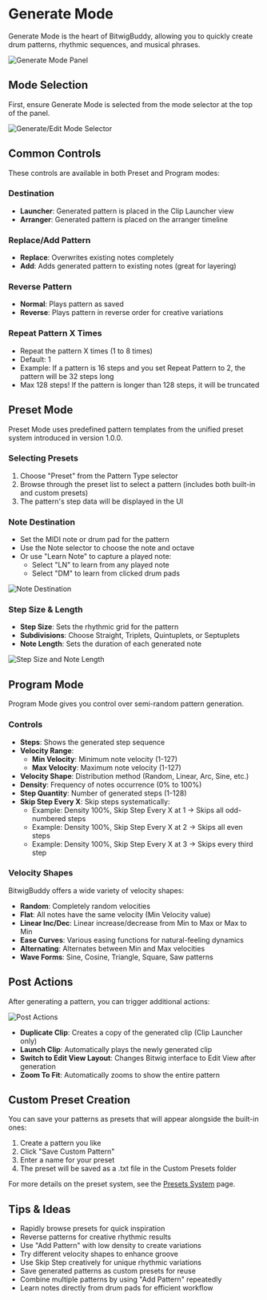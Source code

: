 # Generate Mode

Generate Mode is the heart of BitwigBuddy, allowing you to quickly create drum patterns, rhythmic sequences, and musical phrases.

![Generate Mode Panel](../../../images/Generate-Page.png)

## Mode Selection

First, ensure Generate Mode is selected from the mode selector at the top of the panel.

![Generate/Edit Mode Selector](../../../images/Mode-Selector.png)

## Common Controls

These controls are available in both Preset and Program modes:

### Destination
- **Launcher**: Generated pattern is placed in the Clip Launcher view
- **Arranger**: Generated pattern is placed on the arranger timeline

### Replace/Add Pattern
- **Replace**: Overwrites existing notes completely
- **Add**: Adds generated pattern to existing notes (great for layering)

### Reverse Pattern
- **Normal**: Plays pattern as saved
- **Reverse**: Plays pattern in reverse order for creative variations

### Repeat Pattern X Times
- Repeat the pattern X times (1 to 8 times)
- Default: 1
- Example: If a pattern is 16 steps and you set Repeat Pattern to 2, the pattern will be 32 steps long
- Max 128 steps! If the pattern is longer than 128 steps, it will be truncated

## Preset Mode

Preset Mode uses predefined pattern templates from the unified preset system introduced in version 1.0.0.

### Selecting Presets
1. Choose "Preset" from the Pattern Type selector
2. Browse through the preset list to select a pattern (includes both built-in and custom presets)
3. The pattern's step data will be displayed in the UI

### Note Destination
- Set the MIDI note or drum pad for the pattern
- Use the Note selector to choose the note and octave
- Or use "Learn Note" to capture a played note:
  - Select "LN" to learn from any played note
  - Select "DM" to learn from clicked drum pads

![Note Destination](../../../images/Note-Destination.png)

### Step Size & Length
- **Step Size**: Sets the rhythmic grid for the pattern
- **Subdivisions**: Choose Straight, Triplets, Quintuplets, or Septuplets
- **Note Length**: Sets the duration of each generated note

![Step Size and Note Length](../../../images/Step-Size-Note-Length.png)

## Program Mode

Program Mode gives you control over semi-random pattern generation.

### Controls
- **Steps**: Shows the generated step sequence
- **Velocity Range**:
  - **Min Velocity**: Minimum note velocity (1-127)
  - **Max Velocity**: Maximum note velocity (1-127)
- **Velocity Shape**: Distribution method (Random, Linear, Arc, Sine, etc.)
- **Density**: Frequency of notes occurrence (0% to 100%)
- **Step Quantity**: Number of generated steps (1-128)
- **Skip Step Every X**: Skip steps systematically:
  - Example: Density 100%, Skip Step Every X at 1 → Skips all odd-numbered steps
  - Example: Density 100%, Skip Step Every X at 2 → Skips all even steps
  - Example: Density 100%, Skip Step Every X at 3 → Skips every third step

### Velocity Shapes
BitwigBuddy offers a wide variety of velocity shapes:

- **Random**: Completely random velocities
- **Flat**: All notes have the same velocity (Min Velocity value)
- **Linear Inc/Dec**: Linear increase/decrease from Min to Max or Max to Min
- **Ease Curves**: Various easing functions for natural-feeling dynamics
- **Alternating**: Alternates between Min and Max velocities
- **Wave Forms**: Sine, Cosine, Triangle, Square, Saw patterns

## Post Actions

After generating a pattern, you can trigger additional actions:

![Post Actions](../../../images/Post-Actions.png)

- **Duplicate Clip**: Creates a copy of the generated clip (Clip Launcher only)
- **Launch Clip**: Automatically plays the newly generated clip
- **Switch to Edit View Layout**: Changes Bitwig interface to Edit View after generation
- **Zoom To Fit**: Automatically zooms to show the entire pattern

## Custom Preset Creation

You can save your patterns as presets that will appear alongside the built-in ones:

1. Create a pattern you like
2. Click "Save Custom Pattern"
3. Enter a name for your preset
4. The preset will be saved as a .txt file in the Custom Presets folder

For more details on the preset system, see the [Presets System](/guide/bitwigbuddy/custom-presets) page.

## Tips & Ideas

- Rapidly browse presets for quick inspiration
- Reverse patterns for creative rhythmic results
- Use "Add Pattern" with low density to create variations
- Try different velocity shapes to enhance groove
- Use Skip Step creatively for unique rhythmic variations
- Save generated patterns as custom presets for reuse
- Combine multiple patterns by using "Add Pattern" repeatedly
- Learn notes directly from drum pads for efficient workflow
